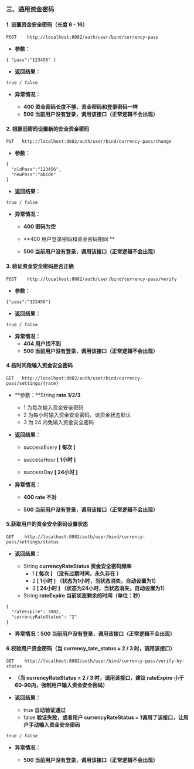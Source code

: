 ### 三、通用资金密码

#### 1. 设置资金安全密码（长度 6 - 16）

```
POST    http://localhost:8082/auth/user/bind/currency-pass
```

* **参数：**

```
{ "pass":"123456" }
```

* **返回结果：**

```
true / false
```

* **异常情况：**

  * **400 资金密码长度不够、资金密码和登录密码一样**
  * **500 当前用户没有登录，调用该接口（正常逻辑不会出现）**

#### 2. 根据旧密码设置新的安全资金密码

```
PUT   http://localhost:8082/auth/user/bind/currency-pass/change
```

* **参数：**

```
{
  "oldPass":"123456",
  "newPass":"abcde"
}
```

* **返回结果：**

```
true / false
```

* **异常情况：**

  * **400  密码为空**

  * **400 用户登录密码和资金密码相同 **

  * **500 当前用户没有登录，调用该接口（正常逻辑不会出现）**

#### 3. 验证资金安全密码是否正确

```
POST    http://localhost:8082/auth/user/bind/currency-pass/verify
```

* **参数：**

```
{"pass":"123456"}
```

* **返回结果：**

```
true / false
```

* **异常情况：**
  * **404  用户找不到**
  * **500 当前用户没有登录，调用该接口（正常逻辑不会出现）**

#### 4.按时间段输入资金安全密码

```
GET   http://localhost:8082/auth/user/bind/currency-pass/settings/{rate}
```

* **参数：**String **rate**  **1/2/3**

  * 1 为每次输入资金安全密码
  * 2 为每小时输入资金安全密码，该资金状态默认
  * 3 为 24 内免输入资金安全密码

* **返回结果：**

  * successEvery **\[ 每次 \]**

  * successHour **\[ 1小时 \]**

  * successDay **\[ 24小时 \]**

* **异常情况：**

  * **400  rate 不对**

  * **500 当前用户没有登录，调用该接口（正常逻辑不会出现）**

#### 5.获取用户的资金安全密码设置状态

```
GET    http://localhost:8082/auth/user/bind/currency-pass/settings/status
```

* **返回结果：**

  * String **currencyRateStatus  资金安全密码频率**
    * 1  **\[ 每次 \] （没有过期时间，永久存在 ）**
    * 2  **\[ 1小时 \] （状态为1小时，当状态消失，自动设置为1）**
    * 3  **\[ 24小时 \] （状态为24小时，当状态消失，自动设置为1）**
  * String **rateExpire  当前状态剩余的时间（单位：秒）**

```
{
  "rateExpire": 3002,
  "currencyRateStatus": "2"
}
```

* **异常情况：500 当前用户没有登录，调用该接口（正常逻辑不会出现）**

#### 6.校验用户资金密码（当 currency\_tate\_status = 2 / 3 时，调用该接口）

```
GET    http://localhost:8082/auth/user/bind/currency-pass/verify-by-status
```

* **（当 currencyRateStatus = 2 / 3 时，调用该接口，建议 rateExpire 小于 60-90内，强制用户输入资金安全密码）**

* **返回结果：**

  * true **自动验证通过**
  * false **验证失败，或者用户 currencyRateStatus = 1调用了该接口，让用户手动输入资金安全密码**

```
true / false
```

* **异常情况：**

  * **500 当前用户没有登录，调用该接口（正常逻辑不会出现）**



